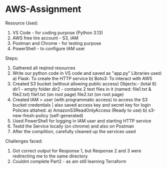 # AWS-Assignment

Resource Used:
1. VS Code - for coding purpose (Python 3.13)
2. AWS free tire account - S3, IAM
3. Postman and Chrome - for testing purpose
4. PowerShell - to configure IAM user

Steps:
1. Gathered all reqired resources
2. Write our python code in VS code and saved as "app.py"
   Libraries used:
   a) Flask: To create the HTTP service
   b) Boto3: To interact with AWS
3. Created S3 bucket (without allowing public access)
   Objects:- (total 6)
   dir1 - empty folder
   dir2 - contains 2 text files in it (named: file1.txt & file2.txt)
   file1.txt (on root page)
   file2.txt (on root page)
4. Created IAM > user (with programmatic access) to access the S3 bucket credentials | also saved access key and secret key for login
   Policies attahed:
   a) AmazonS3ReadOnlyAccess (Ready to use)
   b) s3-new-fresh-policy (self-generated)
5. Used PowerShell for logging in IAM user and starting HTTP service
6. Testd the Service locally (on chrome) and also on Postman
7. After the complition, carefully cleaned up the services used

Challenges faced:
1. Got correct output for Response 1, but Response 2 and 3 were redirecting me to the same directory 
2. Couldnt complete Part2 - as am still learning Terraform
